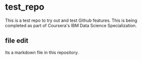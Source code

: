 # test_repo
This is a test repo to try out and test Github features.
This is being completed as part of Coursera's IBM Data Science Specialization.

## file edit

Its a markdown file in this repository.

